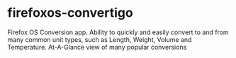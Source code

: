 firefoxos-convertigo
====================

Firefox OS Conversion app. Ability to quickly and easily convert to and from many common unit types, such as Length, Weight, Volume and Temperature. At-A-Glance view of many popular conversions
